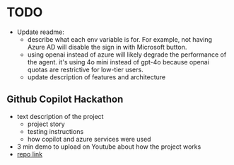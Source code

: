 # TODO

- Update readme:
    - describe what each env variable is for. For example, not having Azure AD will disable the sign in with Microsoft button.
    - using openai instead of azure will likely degrade the performance of the agent. it's using 4o mini instead of gpt-4o because openai quotas are restrictive for low-tier users.
    - update description of features and architecture


## Github Copilot Hackathon
- text description of the project
    - project story
    - testing instructions
    - how copilot and azure services were used
- 3 min demo to upload on Youtube about how the project works
- [repo link](https://github.com/vincenzofanizza/NexusAI.git)